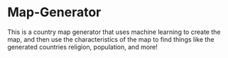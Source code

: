 # Map-Generator
This is a country map generator that uses machine learning to create the map, and then use the characteristics of the map to find things like the generated countries religion, population, and more!

